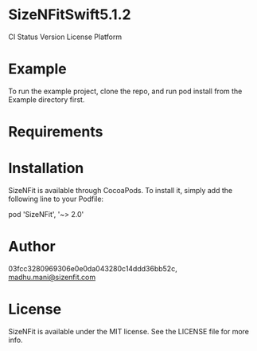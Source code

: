 # SizeNFitSwift5.1.2
CI Status Version License Platform


# Example
To run the example project, clone the repo, and run pod install from the Example directory first.

# Requirements
# Installation
SizeNFit is available through CocoaPods. To install it, simply add the following line to your Podfile:

pod 'SizeNFit', '~> 2.0'
# Author
03fcc3280969306e0e0da043280c14ddd36bb52c, madhu.mani@sizenfit.com

# License
SizeNFit is available under the MIT license. See the LICENSE file for more info.

